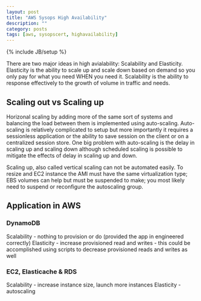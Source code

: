 ```yaml
---
layout: post
title: "AWS Sysops High Availability"
description: ""
category: posts
tags: [aws, sysopscert, highavailability]
---
```

{% include JB/setup %}

There are two major ideas in high avialability: Scalability and Elasticity. Elasticity is the ability to scale up and scale down based on demand so you only pay for what you need WHEN you need it. Scalability is the ability to response effectively to the  growth of volume in traffic and needs.

## Scaling out vs Scaling up
Horizonal scaling by adding more of the same sort of systems and balancing the load between them is implemented using auto-scaling. 
Auto-scaling is relatively complicated to setup but more importantly it requires a sessionless application or the ability to save session on the client or on a centralized session store. One big problem with auto-scaling is the delay in scaling up and scaling down although scheduled scaling is possible to mitigate the effects of delay in scaling up and down.

Scaling up, also called vertical scaling can not be automated easily. To resize and EC2 instance the AMI must have the same virtualization type; EBS volumes can help but must be suspended to make; you most likely need to suspend or reconfigure the autoscaling group.

## Application in AWS

### DynamoDB
Scalability - nothing to provision or do (provided the app in engineered correctly)
Elasticity - increase provisioned read and writes - this could be accomplished using scripts to decrease provisioned reads and writes as well

### EC2, Elasticache & RDS
Scalability - increase instance size, launch more instances
Elasticity - autoscaling






